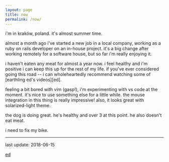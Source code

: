 ```yaml
---
layout: page
title: now
permalink: /now/
---
```


i'm in kraków, poland. it's almost summer time.

almost a month ago i've started a new job in a local company,
working as a ruby on rails developer on an in-house project.
it's a big change after working remotely for a software house,
but so far i'm really enjoying it.

i haven't eaten any meat for almost a year now.
i feel healthy and i'm positive i can keep this up for the
rest of my life. if you've ever considered going this road
-- i can wholeheartedly recommend watching some of 
[earthling ed's videos][ed].

feeling a bit bored with vim (gasp!), i'm experimenting with
vs code at the moment. it's nice to use something else for
a little while. the mouse integration in this thing is really
impressive! also, it looks great with solarized-light theme.

the dog is doing great. he's healthy and over 3 at this point.
he also doesn't eat meat.

i need to fix my bike.

--------
last update: 2018-06-15

[ed](https://hooktube.com/channel/UCVRrGAcUc7cblUzOhI1KfFg)